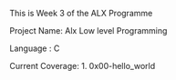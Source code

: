 This is Week 3 of the ALX Programme

Project Name: Alx Low level Programming

Language : C

Current Coverage:
	1. 0x00-hello_world
